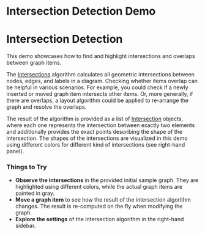 <!--
 //////////////////////////////////////////////////////////////////////////////
 // @license
 // This file is part of yFiles for HTML 2.6.0.3.
 // Use is subject to license terms.
 //
 // Copyright (c) 2000-2024 by yWorks GmbH, Vor dem Kreuzberg 28,
 // 72070 Tuebingen, Germany. All rights reserved.
 //
 //////////////////////////////////////////////////////////////////////////////
-->
# Intersection Detection Demo

# Intersection Detection

This demo showcases how to find and highlight intersections and overlaps between graph items.

The [Intersections](https://docs.yworks.com/yfileshtml/#/api/Intersections) algorithm calculates all geometric intersections between nodes, edges, and labels in a diagram. Checking whether items overlap can be helpful in various scenarios. For example, you could check if a newly inserted or moved graph item intersects other items. Or, more generally, if there are overlaps, a layout algorithm could be applied to re-arrange the graph and resolve the overlaps.

The result of the algorithm is provided as a list of [Intersection](https://docs.yworks.com/yfileshtml/#/api/Intersection) objects, where each one represents the intersection between exactly two elements and additionally provides the exact points describing the shape of the intersection. The shapes of the intersections are visualized in this demo using different colors for different kind of intersections (see right-hand panel).

### Things to Try

- **Observe the intersections** in the provided initial sample graph. They are highlighted using different colors, while the actual graph items are painted in gray.
- **Move a graph item** to see how the result of the intersection algorithm changes. The result is re-computed on the fly when modifying the graph.
- **Explore the settings** of the intersection algorithm in the right-hand sidebar.
